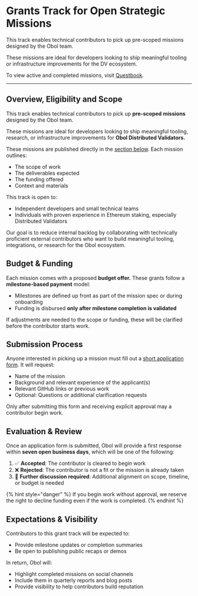 # Grants Track for Open Strategic Missions

This track enables technical contributors to pick up pre-scoped missions designed by the Obol team.

These missions are ideal for developers looking to ship meaningful tooling or infrastructure improvements for the DV ecosystem.

To view active and completed missions, visit [Questbook](https://questbook.app/dashboard/?grantId=68d79449306fa3a0a64b88e9\&chainId=10).

***

## Overview, Eligibility and Scope

This track enables technical contributors to pick up **pre-scoped missions** designed by the Obol team.

These missions are ideal for developers looking to ship meaningful tooling, research, or infrastructure improvements for **Obol Distributed Validators.**

These missions are published directly in the [section below](strategic-open-missions.md). Each mission outlines:

* The scope of work
* The deliverables expected
* The funding offered
* Context and materials

This track is open to:

* Independent developers and small technical teams
* Individuals with proven experience in Ethereum staking, especially Distributed Validators

Our goal is to reduce internal backlog by collaborating with technically proficient external contributors who want to build meaningful tooling, integrations, or research for the Obol ecosystem.

## Budget & Funding

Each mission comes with a proposed **budget offer.** These grants follow a **milestone-based payment** model:

* Milestones are defined up front as part of the mission spec or during onboarding
* Funding is disbursed **only after milestone completion is validated**

If adjustments are needed to the scope or funding, these will be clarified before the contributor starts work.

## Submission Process

Anyone interested in picking up a mission must fill out a [short application form](https://forms.gle/SgUx4n7hAZ28JpY47). It will request:

* Name of the mission
* Background and relevant experience of the applicant(s)
* Relevant GitHub links or previous work
* Optional: Questions or additional clarification requests

Only after submitting this form and receiving explicit approval may a contributor begin work.

## Evaluation & Review

Once an application form is submitted, Obol will provide a first response within **seven open business days**, which will be one of the following:

1. ✅ **Accepted**: The contributor is cleared to begin work
2. ❌ **Rejected**: The contributor is not a fit or the mission is already taken
3. 💬 **Further discussion required**: Additional alignment on scope, timeline, or budget is needed

{% hint style="danger" %}
If you begin work without approval, we reserve the right to decline funding even if the work is completed.
{% endhint %}

## Expectations & Visibility

Contributors to this grant track will be expected to:

* Provide milestone updates or completion summaries
* Be open to publishing public recaps or demos

In return, Obol will:

* Highlight completed missions on social channels
* Include them in quarterly reports and blog posts
* Provide visibility to help contributors build reputation
